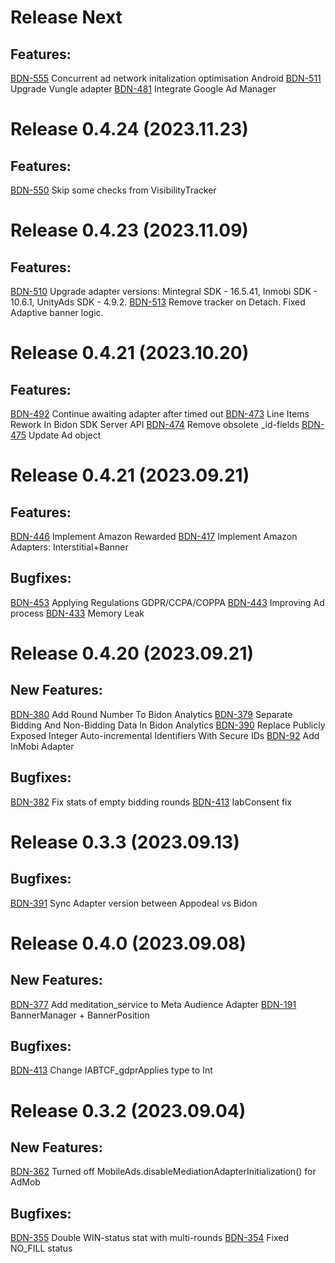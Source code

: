 # Release Next
## Features:
[BDN-555](https://appodeal.atlassian.net/browse/BDN-555) Concurrent ad network initalization optimisation Android
[BDN-511](https://appodeal.atlassian.net/browse/BDN-511) Upgrade Vungle adapter
[BDN-481](https://appodeal.atlassian.net/browse/BDN-481) Integrate Google Ad Manager

# Release 0.4.24 (2023.11.23)
## Features:
[BDN-550](https://appodeal.atlassian.net/browse/BDN-550) Skip some checks from VisibilityTracker

# Release 0.4.23 (2023.11.09)
## Features:
[BDN-510](https://appodeal.atlassian.net/browse/BDN-510) Upgrade adapter versions: Mintegral SDK - 16.5.41, Inmobi SDK - 10.6.1, UnityAds SDK - 4.9.2.
[BDN-513](https://appodeal.atlassian.net/browse/BDN-513) Remove tracker on Detach. Fixed Adaptive banner logic.

# Release 0.4.21 (2023.10.20)
## Features:
[BDN-492](https://appodeal.atlassian.net/browse/BDN-492) Continue awaiting adapter after timed out
[BDN-473](https://appodeal.atlassian.net/browse/BDN-473) Line Items Rework In Bidon SDK Server API
[BDN-474](https://appodeal.atlassian.net/browse/BDN-474) Remove obsolete _id-fields
[BDN-475](https://appodeal.atlassian.net/browse/BDN-475) Update Ad object

# Release 0.4.21 (2023.09.21)
## Features:
[BDN-446](https://appodeal.atlassian.net/browse/BDN-446) Implement Amazon Rewarded
[BDN-417](https://appodeal.atlassian.net/browse/BDN-417) Implement Amazon Adapters: Interstitial+Banner

## Bugfixes:
[BDN-453](https://appodeal.atlassian.net/browse/BDN-453) Applying Regulations GDPR/CCPA/COPPA
[BDN-443](https://appodeal.atlassian.net/browse/BDN-434) Improving Ad process
[BDN-433](https://appodeal.atlassian.net/browse/BDN-433) Memory Leak

# Release 0.4.20 (2023.09.21)
## New Features:
[BDN-380](https://appodeal.atlassian.net/browse/BDN-380) Add Round Number To Bidon Analytics
[BDN-379](https://appodeal.atlassian.net/browse/BDN-379) Separate Bidding And Non-Bidding Data In Bidon Analytics
[BDN-390](https://appodeal.atlassian.net/browse/BDN-390) Replace Publicly Exposed Integer Auto-incremental Identifiers With Secure IDs
[BDN-92](https://appodeal.atlassian.net/browse/BDN-92) Add InMobi Adapter

## Bugfixes:
[BDN-382](https://appodeal.atlassian.net/browse/BDN-382) Fix stats of empty bidding rounds
[BDN-413](https://appodeal.atlassian.net/browse/BDN-413) IabConsent fix

# Release 0.3.3 (2023.09.13)
## Bugfixes:
[BDN-391](https://appodeal.atlassian.net/browse/BDN-391) Sync Adapter version between Appodeal vs Bidon


# Release 0.4.0 (2023.09.08)
## New Features:
[BDN-377](https://appodeal.atlassian.net/browse/BDN-377) Add meditation_service to Meta Audience Adapter
[BDN-191](https://appodeal.atlassian.net/browse/BDN-191) BannerManager + BannerPosition

## Bugfixes:
[BDN-413](https://appodeal.atlassian.net/browse/BDN-413) Change IABTCF_gdprApplies type to Int

# Release 0.3.2 (2023.09.04)
## New Features:
[BDN-362](https://appodeal.atlassian.net/browse/BDN-362) Turned off MobileAds.disableMediationAdapterInitialization() for AdMob

## Bugfixes:
[BDN-355](https://appodeal.atlassian.net/browse/BDN-355) Double WIN-status stat with multi-rounds
[BDN-354](https://appodeal.atlassian.net/browse/BDN-354) Fixed NO_FILL status

